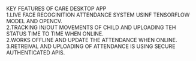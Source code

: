 KEY FEATURES OF CARE DESKTOP APP<br />
1.LIVE FACE RECOGINITION ATTENDANCE SYSTEM USINF TENSORFLOW MODEL AND OPENCV.<br />
2.TRACKING IN/OUT MOVEMENTS OF CHILD AND UPLOADING TEH STATUS TIME TO TIME WHEN ONLINE.<br />
2.WORKS OFFLINE AND UPDATE THE ATTENDANCE WHEN ONLINE.<br />
3.RETREIVAL AND UPLOADING OF ATTENDANCE IS USING SECURE AUTHENTICATED APIS.<br />
<br /><br />
